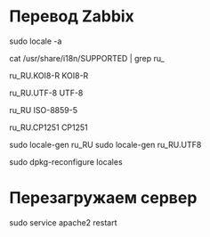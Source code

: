 # Перевод Zabbix

<!-- Смотрим какие локали установлены: -->

sudo locale -a

<!-- Смотрим какие локали доступны, а конкретно применительно к русскому: -->

cat /usr/share/i18n/SUPPORTED | grep ru\_

ru_RU.KOI8-R KOI8-R

ru_RU.UTF-8 UTF-8

ru_RU ISO-8859-5

ru_RU.CP1251 CP1251

sudo locale-gen ru_RU
sudo locale-gen ru_RU.UTF8

sudo dpkg-reconfigure locales

# Перезагружаем сервер

sudo service apache2 restart
